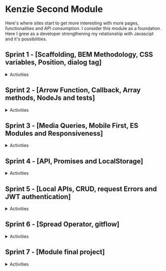 # Kenzie Second Module

<p>
  Here's where sites start to get more interesting with more pages, functionalities and API consumption. I consider this module as a foundation. Here I grew as a developer strengthening my relationship with Javascipt and it's possibilities.
</p>

## Sprint 1 - [Scaffolding, BEM Methodology, CSS variables, Position, dialog tag]

<details>
  <summary>Activities</summary>

### Activity S1_04 - CSS variables

Exercise goal: prove the advantages of using variables in CSS and provide better code maintenance.

<a href="./src/S1_04"> <img src="./src/assets/images/code_button.png"> </a> &nbsp; &nbsp;
<a href="link_pages"> <img src="./src/assets/images/project_button.png"> </a> &nbsp; &nbsp;

---

### Project S1_16 - Generic Institutional Website

Project goal: Use CSS variables in conjunction with BEM methodology to raise the quality of CSS code.

<a href="./src/S1_16/"> <img src="./src/assets/images/code_button.png"> </a> &nbsp; &nbsp;
<a href="link_pages"> <img src="./src/assets/images/project_button.png"> </a> &nbsp; &nbsp;

</details>

## Sprint 2 - [Arrow Function, Callback, Array methods, NodeJs and tests]

<details>
  <summary>Activities</summary>

### Activity S2_05 - Filtering data

Exercise goal: improve abilities using methods (filter and find).

<a href="./src/S2_05"> <img src="./src/assets/images/code_button.png"> </a> &nbsp; &nbsp;
<a href="link_pages"> <img src="./src/assets/images/project_button.png"> </a> &nbsp; &nbsp;

---

### Activity S2_06 - Searching data

Exercise goal: improve abilities using methods (filter and includes).

<a href="./src/S2_06"> <img src="./src/assets/images/code_button.png"> </a> &nbsp; &nbsp;
<a href="link_pages"> <img src="./src/assets/images/project_button.png"> </a> &nbsp; &nbsp;

---

### Activity S2_07 - Removing data

Exercise goal: improve abilities using methods (findIndex and splice).

<a href="./src/S2_07"> <img src="./src/assets/images/code_button.png"> </a> &nbsp; &nbsp;
<a href="link_pages"> <img src="./src/assets/images/project_button.png"> </a> &nbsp; &nbsp;

---

### Activity S2_08 - Reducing data

Exercise goal: improve abilities using methods (filter, map and reduce).

<a href="./src/S2_08"> <img src="./src/assets/images/code_button.png"> </a> &nbsp; &nbsp;
<a href="link_pages"> <img src="./src/assets/images/project_button.png"> </a> &nbsp; &nbsp;

---

### Project S2_13 - Rebuild arrays methods

Project goal: understand how methods work by reproducing them from scratch.

<a href="./src/S2_13"> <img src="./src/assets/images/code_button.png"> </a> &nbsp; &nbsp;
<a href="link_pages"> <img src="./src/assets/images/project_button.png"> </a> &nbsp; &nbsp;

---

</details>

## Sprint 3 - [Media Queries, Mobile First, ES Modules and Responsiveness]

<details>
  <summary>Activities</summary>

### Activity S3_03 - Creating a responsive menu

Exercise goal: build logic for add or remove classes of elements and use media queries.

<a href="./src/S3_03"> <img src="./src/assets/images/code_button.png"> </a> &nbsp; &nbsp;
<a href="link_pages"> <img src="./src/assets/images/project_button.png"> </a> &nbsp; &nbsp;

---

### Project S3_14 - Social Media

Project goal: Apply mobile first and all responsiveness tools for achieve best user experience and use ES Modules.

<a href="./src/S3_14/"> <img src="./src/assets/images/code_button.png"> </a> &nbsp; &nbsp;
<a href="link_pages"> <img src="./src/assets/images/project_button.png"> </a> &nbsp; &nbsp;

</details>

## Sprint 4 - [API, Promises and LocalStorage]

<details>
  <summary>Activities</summary>

### Project S4_15 - GitSearch

Project goal: Redirect user to correct pages and render elements with API consumption (Github API).

<a href="./src/S4_15/"> <img src="./src/assets/images/code_button.png"> </a> &nbsp; &nbsp;
<a href="link_pages"> <img src="./src/assets/images/project_button.png"> </a> &nbsp; &nbsp;

</details>

## Sprint 5 - [Local APIs, CRUD, request Errors and JWT authentication]

<details>
  <summary>Activities</summary>

### Project S5_10 - Pokedéx

Project goal: Render elements with API consumption (PokéAPI).

<a href="./src/S5_10/"> <img src="./src/assets/images/code_button.png"> </a> &nbsp; &nbsp;
<a href="link_pages"> <img src="./src/assets/images/project_button.png"> </a> &nbsp; &nbsp;

</details>

## Sprint 6 - [Spread Operator, gitflow]

<details>
  <summary>Activities</summary>

### Project S6_07 - PetInfo

Project goal: summarize all tolls learned until this point: API consumption, user redirect, ES modules, mobile first.

<a href="./src/S6_07/"> <img src="./src/assets/images/code_button.png"> </a> &nbsp; &nbsp;
<a href="link_pages"> <img src="./src/assets/images/project_button.png"> </a> &nbsp; &nbsp;

</details>

## Sprint 7 - [Module final project]

<details>
  <summary>Activities</summary>

### Project S7_01 - "Kenzie Empresas"

Project goal: summarize all tolls learned on module with different users access and visualisations.

->Administrator access to the site grants permissions for hiring and firing employees, in addition to registering sectors.
->Employee user can view their teammates and edit their personal information.

<a href="./src/S7_01/"> <img src="./src/assets/images/code_button.png"> </a> &nbsp; &nbsp;
<a href="link_pages"> <img src="./src/assets/images/project_button.png"> </a> &nbsp; &nbsp;

</details>
